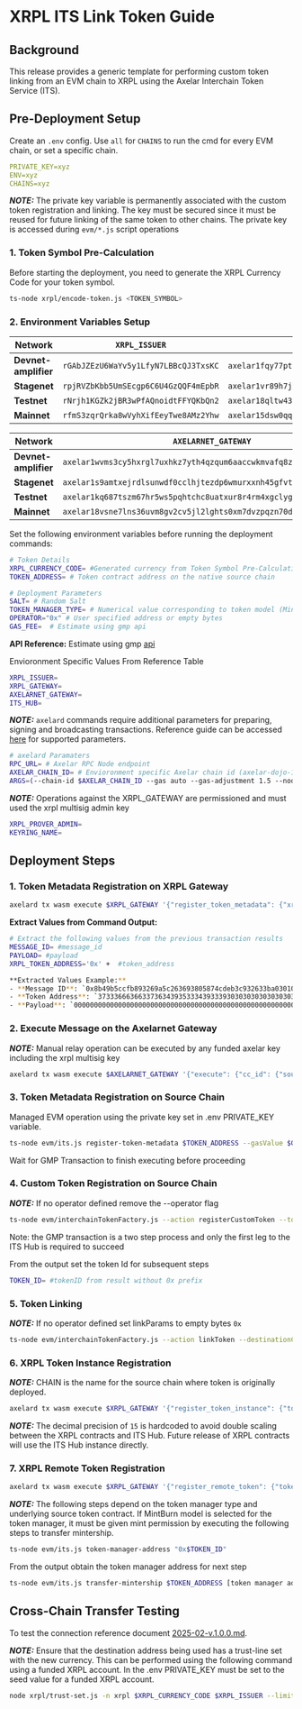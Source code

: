 # XRPL ITS Link Token Guide

## Background

This release provides a generic template for performing custom token linking from an EVM chain to XRPL using the Axelar Interchain Token Service (ITS). 

## Pre-Deployment Setup

Create an `.env` config. Use `all` for `CHAINS` to run the cmd for every EVM chain, or set a specific chain.

```yaml
PRIVATE_KEY=xyz
ENV=xyz
CHAINS=xyz
```
**_NOTE:_**
The private key variable is permanently associated with the custom token registration and linking. The key must be secured since
it must be reused for future linking of the same token to other chains. The private key is accessed during `evm/*.js` script operations

### 1. Token Symbol Pre-Calculation

Before starting the deployment, you need to generate the XRPL Currency Code for your token symbol.

```bash
ts-node xrpl/encode-token.js <TOKEN_SYMBOL>
```

### 2. Environment Variables Setup

| Network              | `XRPL_ISSUER` | `XRPL_GATEWAY` |
| -------------------- | ------------- | ---------------|
| **Devnet-amplifier** | `rGAbJZEzU6WaYv5y1LfyN7LBBcQJ3TxsKC`            | `axelar1fqy77ptzsspmewy547dappss2j7scy9asju8qqjts67r2tl4k5cqg6zfxa`         |
| **Stagenet**         | `rpjRVZbKbb5UmSEcgp6C6U4GzQQF4mEpbR`            | `axelar1vr89h7je4zw4hxhdt7aycqq6end3kf9wvj4unv63s8pcenrrutrs88kn57`         |
| **Testnet**          | `rNrjh1KGZk2jBR3wPfAQnoidtFFYQKbQn2`            | `axelar18qltw4382s5qz0rgzfxz67mr83smk580hewlkfd33l5tmcdp8unqw35glh`         |
| **Mainnet**          | `rfmS3zqrQrka8wVyhXifEeyTwe8AMz2Yhw`          | `axelar15dsw0qqnvumnsukjtwt040wnelwrglgslqcqsa7d62f2neuv7slq7rq7zd`         |


| Network              | `AXELARNET_GATEWAY` | `ITS_HUB`   |
| -------------------- | ------------------- | ----------- |
| **Devnet-amplifier** |  `axelar1wvms3cy5hxrgl7uxhkz7yth4qzqum6aaccwkmvafq8z0mgdfxr8qrnvw0k`  |`axelar157hl7gpuknjmhtac2qnphuazv2yerfagva7lsu9vuj2pgn32z22qa26dk4`              |
| **Stagenet**         | `axelar1s9amtxejrdlsunwdf0cclhjtezdp6wmurxxnh45gfvtpa2jrsusqv934n6`  | `axelar1ph8qufmsh556e40uk0ceaufc06nwhnw0ksgdqqk6ldszxchh8llq8x52dk`            |
| **Testnet**          |  `axelar1kq687tszm67hr5ws5pqhtchc8uatxur8r4rm4xgclyghetthtlzs9pnqfl` | `axelar1aqcj54lzz0rk22gvqgcn8fr5tx4rzwdv5wv5j9dmnacgefvd7wzsy2j2mr`              |
| **Mainnet**          | `axelar18vsne7lns36uvm8gv2cv5jl2lghts0xm7dvzpqzn70dl56gk9hvsgu9sqg`  | `axelar1aqcj54lzz0rk22gvqgcn8fr5tx4rzwdv5wv5j9dmnacgefvd7wzsy2j2mr`       |

Set the following environment variables before running the deployment commands:

```bash
# Token Details
XRPL_CURRENCY_CODE= #Generated currency from Token Symbol Pre-Calculation 
TOKEN_ADDRESS= # Token contract address on the native source chain 

# Deployment Parameters
SALT= # Random Salt
TOKEN_MANAGER_TYPE= # Numerical value corresponding to token model (MintBurn, LockUnlock, etc)
OPERATOR="0x" # User specified address or empty bytes
GAS_FEE=  # Estimate using gmp api
```
**API Reference:** Estimate using gmp [api](https://docs.axelarscan.io/gmp#estimateITSFee)


Envioronment Specific Values From Reference Table
```bash
XRPL_ISSUER=
XRPL_GATEWAY=
AXELARNET_GATEWAY=
ITS_HUB=
```


**_NOTE:_**
`axelard` commands require additional parameters for preparing, signing and broadcasting transactions. 
Reference guide can be accessed [here](https://docs.axelar.dev/learn/cli/) for supported parameters.
```bash
# axelard Paramaters
RPC_URL= # Axelar RPC Node endpoint
AXELAR_CHAIN_ID= # Envioronment specific Axelar chain id (axelar-dojo-1, axelar-testnet-lisbon-3)
ARGS=(--chain-id $AXELAR_CHAIN_ID --gas auto --gas-adjustment 1.5 --node $RPC_URL)
```
**_NOTE:_**
Operations against the XRPL_GATEWAY are permissioned and must used the xrpl multisig admin key
```bash
XRPL_PROVER_ADMIN=
KEYRING_NAME=
```
## Deployment Steps

### 1. Token Metadata Registration on XRPL Gateway
```bash
axelard tx wasm execute $XRPL_GATEWAY '{"register_token_metadata": {"xrpl_token": {"issued": {"currency": "'$XRPL_CURRENCY_CODE'", "issuer": "'$XRPL_ISSUER'"}}}}' -o text --from $XRPL_PROVER_ADMIN --keyring-backend $KEYRING_NAME  "${ARGS[@]}"
```

**Extract Values from Command Output:**
```bash
# Extract the following values from the previous transaction results
MESSAGE_ID= #message_id
PAYLOAD= #payload
XRPL_TOKEN_ADDRESS='0x' +  #token_address

**Extracted Values Example:**
- **Message ID**: `0x8b49b5ccfb893269a5c263693805874cdeb3c932633ba0301094403c77dad839`
- **Token Address**: `373336663663373634393533343933393030303030303030303030303030303030303030303030302e724e726a68314b475a6b326a42523377506641516e6f696474464659514b62516e32`
- **Payload**: `00000000000000000000000000000000000000000000000000000000000000060000000000000000000000000000000000000000000000000000000000000060000000000000000000000000000000000000000000000000000000000000000f000000000000000000000000000000000000000000000000000000000000004b373336663663373634393533343933393030303030303030303030303030303030303030303030302e724e726a68314b475a6b326a42523377506641516e6f696474464659514b62516e32000000000000000000000000000000000000000000`
```

### 2. Execute Message on the Axelarnet Gateway
**_NOTE:_**
Manual relay operation can be executed by any funded axelar key including the xrpl multisig key
```bash
axelard tx wasm execute $AXELARNET_GATEWAY '{"execute": {"cc_id": {"source_chain": "xrpl", "message_id": "'$MESSAGE_ID'"}, "payload": "'$PAYLOAD'"}}' --from $XRPL_PROVER_ADMIN --keyring-backend $KEYRING_NAME "${ARGS[@]}"
```

### 3. Token Metadata Registration on Source Chain
Managed EVM operation using the private key set in .env PRIVATE_KEY variable.
```bash
ts-node evm/its.js register-token-metadata $TOKEN_ADDRESS --gasValue $GAS_FEE
```

Wait for GMP Transaction to finish executing before proceeding

### 4. Custom Token Registration on Source Chain
**_NOTE:_**
If no operator defined remove the --operator flag
```bash
ts-node evm/interchainTokenFactory.js --action registerCustomToken --tokenAddress $TOKEN_ADDRESS --tokenManagerType $TOKEN_MANAGER_TYPE --operator $OPERATOR --salt $SALT
```
Note: the GMP transaction is a two step process and only the first leg to the ITS Hub is required to succeed 

From the output set the token Id for subsequent steps
```bash
TOKEN_ID= #tokenID from result without 0x prefix
```

### 5. Token Linking
**_NOTE:_**
If no operator defined set linkParams to empty bytes `0x`

```bash
ts-node evm/interchainTokenFactory.js --action linkToken --destinationChain xrpl --destinationTokenAddress $XRPL_TOKEN_ADDRESS --tokenManagerType $TOKEN_MANAGER_TYPE --linkParams $OPERATOR --salt $SALT --gasValue $GAS_FEE
```

### 6. XRPL Token Instance Registration
**_NOTE:_**
CHAIN is the name for the source chain where token is originally deployed.

```bash
axelard tx wasm execute $XRPL_GATEWAY '{"register_token_instance": {"token_id": "'$TOKEN_ID'", "chain": "'$CHAIN'", "decimals": 15}}' --from $XRPL_PROVER_ADMIN --keyring-backend $KEYRING_NAME "${ARGS[@]}"
```
**_NOTE:_**
The decimal precision of `15` is hardcoded to avoid double scaling between the XRPL contracts and ITS Hub. Future release of 
XRPL contracts will use the ITS Hub instance directly.  

### 7. XRPL Remote Token Registration
```bash
axelard tx wasm execute $XRPL_GATEWAY '{"register_remote_token": {"token_id": "'$TOKEN_ID'", "xrpl_currency": "'$XRPL_CURRENCY_CODE'"}}' --from $XRPL_PROVER_ADMIN --keyring-backend $KEYRING_NAME "${ARGS[@]}"
```

**_NOTE:_**
The following steps depend on the token manager type and underlying source token contract.
If MintBurn model is selected for the token manager, it must be given mint permission by executing the following steps to transfer mintership.

```bash
ts-node evm/its.js token-manager-address "0x$TOKEN_ID"
```
From the output obtain the token manager address for next step

```bash
ts-node evm/its.js transfer-mintership $TOKEN_ADDRESS [token manager address]
```

## Cross-Chain Transfer Testing

To test the connection reference document [2025-02-v.1.0.0.md](./2025-02-v.1.0.0.md).

**_NOTE:_**
Ensure that the destination address being used has a trust-line set with the new currency. This can be performed using the following command using a funded XRPL account. In the .env PRIVATE_KEY must be set to the seed value for a funded XRPL account.

```bash
node xrpl/trust-set.js -n xrpl $XRPL_CURRENCY_CODE $XRPL_ISSUER --limit 99999999999999990000000000000000000000000000000000000000000000000000000000000000000000000
```

